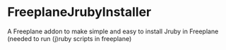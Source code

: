 # FreeplaneJrubyInstaller

A Freeplane addon to make simple and easy to install Jruby in Freeplane (needed to run (j)ruby scripts in freeplane) 
